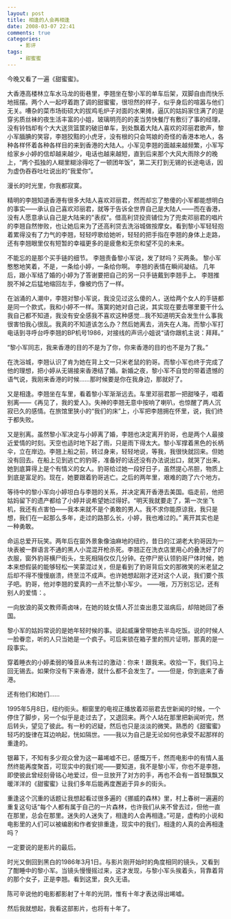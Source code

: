 ```yaml
---
layout: post
title: 相逢的人会再相逢
date: 2008-03-07 22:41
comments: true
categories:
    - 影评
tags:
    - 甜蜜蜜
---
```


今晚又看了一遍《甜蜜蜜》。 

大香港高楼林立车水马龙的街巷里，李翘坐在黎小军的单车后架，双脚自由而快乐地摇摆。两个人一起哼着跑了调的甜蜜蜜，很坦然的样子，似乎身后的喧嚣与他们无关。嘈杂的菜市场街硕大的拔鸡毛炉子对面的水果摊，逼仄的姑妈家住满了的是穿劣质丝袜的夜生活丰富的小姐，玻璃明亮的的麦当劳快餐厅有敷衍了事的经理，没有铃铛却有个大大送货篮筐的破旧单车，到处飘着大陆人喜欢的邓丽君歌声，黎小军腼腆的笑容，李翘狡黠的小虎牙，没有根的只会骂娘的奇怪的香港本地人，各种各样怀着各种各样目的来到香港的大陆人。小军见李翘的面越来越频繁，小军写给家乡小婷的信却越来越少，电话也越来越短，直到后来那个大风大雨除夕的晚上，“两个孤独的人糊里糊涂得吃了一顿团年饭”，第二天打到无锡的长途电话，因为虚伪吞吞吐吐说出的“我爱你”。

漫长的时光里，你我都寂寞。

精明的李翘知道香港有很多大陆人喜欢邓丽君，然而却忘了憨傻的小军都能想明白的事实——承认自己喜欢邓丽君，就等于告诉全世界自己是大陆人——而在香港，没有人愿意承认自己是大陆来的"表叔"。借高利贷投资铺位为了兜卖邓丽君的唱片的李翘自然惨败，也让她后来为了还高利贷去洗浴城做按摩女。看到黎小军轻轻抱着累得没有了力气的李翘，轻轻哼歌给她听，轻轻的把手指在李翘的身体上走路，还有李翘眼里仅有短暂的幸福更多的是疲惫和无奈和望不见的未来。

不能忘的是那个买手链的细节。
李翘责备黎小军说，发了财吗？买两条。 
黎小军憨憨地笑着，不是，一条给小婷，一条给你啊。 
李翘的表情在瞬间凝结。 
几年后，跟小军结了婚的小婷为了答谢要把自己的另一只手链戴到李翘手上。 
李翘推脱不掉之后猛地缩回左手，像被灼伤了一样。 

在汹涌的人潮中，李翘对黎小军说，我没见过这么傻的人，送给两个女人的手链都是同一个款式，我和小婷不一样。落寞的她对自己说，其实现在要去哪里要干什么我自己都不知道，我没有安全感我不喜欢这种感觉…我不知道明天会发生什么事我很害怕我心很乱。我真的不知道该怎么办？然后她离去，消失在人海。而黎小军打电话到寻呼台呼李翘的BP机号1986，对接线的声讯小姐说“请你跟机主说：拜拜。”

“黎小军同志，我来香港的目的不是为了你，你来香港的目的也不是为了我。”

在洗浴城，李翘认识了肯为她在背上文一只米老鼠的豹哥。而黎小军也终于完成了他的理想，把小婷从无锡接来香港结了婚。新婚之夜，黎小军不自觉的带着遗憾的语气说，我刚来香港的时候……那时候要是你在我身边，那就好了。

又是相逢。李翘坐在车里，看着黎小军渐渐远去。车里邓丽君那一把甜嗓子，唱着别离——《再见了，我的爱人》。失神的李翘无意中按响了喇叭，也惊醒了两人沉寂已久的感情。在旅馆里狭小的“我们的床”上，小军把李翘拥在怀里，说，我们终于都失败。

又是别离。虽然黎小军决定与小婷离了婚，李翘也决定离开豹哥，也是两个人最接近爱情的时刻。天空也适时地下起了雨，只是雨下得太大。黎小军撑着黑色的长柄伞，立在岸边。李翘上船之前，转过身来，轻轻地说，等我，我很快就回来。但她没有回去。在船上见到逃亡的豹哥，准备好的话还没有办法说出口，就哭了出来。她到底算得上是个有情义的女人。豹哥给过她一段好日子，虽然提心吊胆，物质上到底是富足的。现在，她要跟着豹哥逃亡。之后的两年里，艰难的跑了六个地方。

等待中的黎小军向小婷坦白与李翘的关系，并决定离开香港去美国。临走前，他把姑妈留下的遗产都给了小婷并说希望她过得好。“明天我就要走了，第一次坐飞机，我还有点害怕——我本来就不是个勇敢的男人。我不求你能原谅我，我只是想，我们在一起那么多年，走过的路那么长，小婷，我也难过的。” 离开其实也是一种勇敢。

命运总爱开玩笑。两年后在窗外景象像油麻地的纽约，昔日的江湖老大豹哥因为一块表被一群语言不通的黑人小混混开枪杀死。李翘正在洗衣店里用心的叠洗好了的衣服，窗外豹哥横尸街头，生死相隔仅仅几分钟。在停尸房认领豹哥尸体时候，她本来想假装的能够轻松一笑蒙混过关，但是看到了豹哥背后文的那微笑的米老鼠之后却不得不慢慢崩溃，终至泣不成声。也许她想起刚才还对这个人说，我们要个孩子吧。豹哥，他对李翘的爱真的一点不比黎小军少。 ——哦，万万别忘记，还有别人的爱情：。
 
一向放浪的英文教师斋卤味，在她的妓女情人芥兰查出患艾滋病后，却陪她回了泰国。
  
黎小军的姑妈常说的是她年轻时候的事。说起威廉曾带她去半岛吃饭。说的时候人一脸眷恋，听的人只当她是一个疯子。可后来锁在箱子里的照片证明，那真的是一段事实。

穿着睡衣的小婷柔弱的嗓音从未有过的激动：你来！跟我来。收拾一下，我们马上回无锡去。如果你没有下来香港，就什么都不会发生了。——但是，你到底来了香港。

还有他们和她们……

1995年5月8日，纽约街头。橱窗里的电视正播放着邓丽君去世新闻的时候，一个停住了脚步，另一个似乎是走过去了，又退回来。两个人站在那里把新闻听完，然后转头，望见了彼此。有一秒的迟疑，然后也只是淡淡的微笑。熟悉的《甜蜜蜜》轻巧的旋律在耳边响起，恍如隔世。——我以为自己是无论如何也承受不起那样的重逢的。

银幕下，不知有多少观众曾为这一幕唏嘘不已，感慨万千，然而电影中的有情人虽然终能再度聚首，可现实中的我们呢——要知道，我不是黎小军，你也不是李翘，即使彼此曾经刻骨铭心地爱过，但一旦放开了对方的手，再也不会有一首轻飘飘又暖洋洋的《甜蜜蜜》让我们多年后能再度邂逅于异乡的街头。

重逢这个沉重的话题让我想起看过很多遍的《挪威的森林》里，村上春树一遍遍的重复这句话“每个人都有属于自己的一片森林，也许我们从来不曾去过，但他一直在那里，总会在那里。迷失的人迷失了，相逢的人会再相逢。”可是，虚构的小说和电影里的人们可以被编剧和作者安排重逢，现实中的我们，相逢的人真的会再相逢吗？

一定要说的是影片的最后。

时光又倒回到黑白的1986年3月1日。与影片刚开始时的角度相同的镜头，又看到了酣睡中的黎小军。当镜头慢慢摇过来，这才发现，与黎小军头挨着头，背靠着背的那个女子，正是李翘。看到这里，良久无语。 

陈可辛说他的电影都影射了十年的光阴，惟有十年才表达得出唏嘘。

然后我就想起，我看这部影片，也将有十年了。
